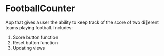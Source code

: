 # FootballCounter
App that gives a user the ability to keep track of the score of two di􀃗erent teams playing football. 
Includes:
1. Score button function
2. Reset button function
3. Updating views

